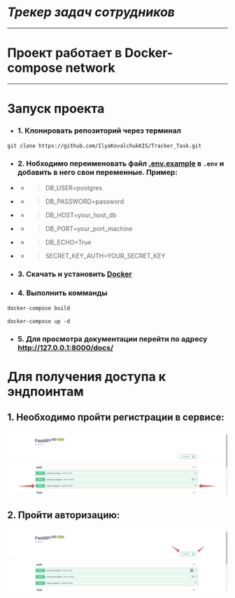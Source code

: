 # ***Трекер задач сотрудников***

___

# Проект работает в Docker-compose network

___

# Запуск проекта
* ### 1. Клонировать репозиторий через терминал 
```
git clone https://github.com/IlyaKovalchukKIS/Tracker_Task.git
```  

* ### 2. Нобходимо переименовать файл [.env.example](.env.example) в ```.env``` и добавить в него свои переменные. Пример:
* * > DB_USER=postgres
* * > DB_PASSWORD=password
* * > DB_HOST=your_host_db
* * > DB_PORT=your_port_machine
* * > DB_ECHO=True
* * > SECRET_KEY_AUTH=YOUR_SECRET_KEY

* ### 3. Скачать и установить [Docker](https://www.docker.com/)
* ### 4. Выполнить комманды
```commandline
docker-compose build
```
```commandline
docker-compose up -d
```

* ### 5. Для просмотра документации перейти по адресу http://127.0.0.1:8000/docs/

# Для получения доступа к эндпоинтам 
## 1. Необходимо пройти регистрации в сервисе:
### ![](images/register.png)
## 2. Пройти авторизацию:
### ![](images/login.png)
